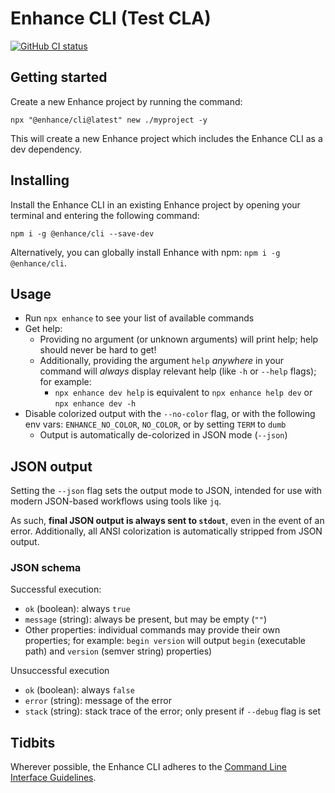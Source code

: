 # Enhance CLI (Test CLA)

[![GitHub CI status](https://github.com/enhance-dev/cli/workflows/Node%20CI/badge.svg)](https://github.com/enhance-dev/cli/actions?query=workflow%3A%22Node+CI%22)

## Getting started

Create a new Enhance project by running the command:

`npx "@enhance/cli@latest" new ./myproject -y`

This will create a new Enhance project which includes the Enhance CLI as a dev dependency.

## Installing

Install the Enhance CLI in an existing Enhance project by opening your terminal and entering the following command:

`npm i -g @enhance/cli --save-dev`

Alternatively, you can globally install Enhance with npm: `npm i -g @enhance/cli`.

## Usage

- Run `npx enhance` to see your list of available commands
- Get help:
  - Providing no argument (or unknown arguments) will print help; help should never be hard to get!
  - Additionally, providing the argument `help` *anywhere* in your command will *always* display relevant help (like `-h` or `--help` flags); for example:
    - `npx enhance dev help` is equivalent to `npx enhance help dev` or `npx enhance dev -h`
- Disable colorized output with the `--no-color` flag, or with the following env vars: `ENHANCE_NO_COLOR`, `NO_COLOR`, or by setting `TERM` to `dumb`
  - Output is automatically de-colorized in JSON mode (`--json`)


## JSON output

Setting the `--json` flag sets the output mode to JSON, intended for use with modern JSON-based workflows using tools like `jq`.

As such, **final JSON output is always sent to `stdout`**, even in the event of an error. Additionally, all ANSI colorization is automatically stripped from JSON output.


### JSON schema

Successful execution:

- `ok` (boolean): always `true`
- `message` (string): always be present, but may be empty (`""`)
- Other properties: individual commands may provide their own properties; for example: `begin version` will output `begin` (executable path) and `version` (semver string) properties)

Unsuccessful execution

- `ok` (boolean): always `false`
- `error` (string): message of the error
- `stack` (string): stack trace of the error; only present if `--debug` flag is set


## Tidbits

Wherever possible, the Enhance CLI adheres to the [Command Line Interface Guidelines](https://clig.dev/).

